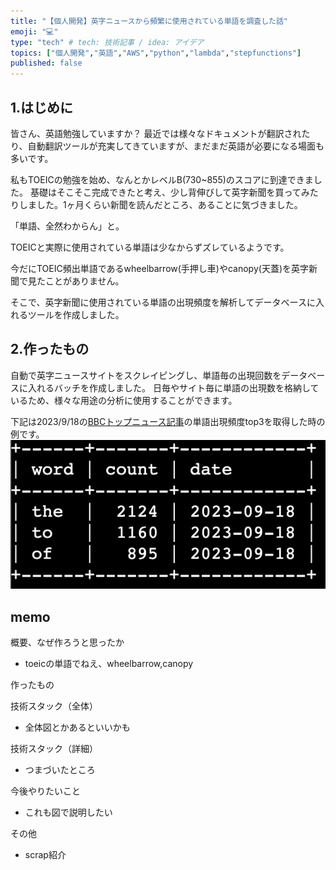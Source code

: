 ```yaml
---
title: "【個人開発】英字ニュースから頻繁に使用されている単語を調査した話"
emoji: "💻"
type: "tech" # tech: 技術記事 / idea: アイデア
topics: ["個人開発","英語","AWS","python","lambda","stepfunctions"]
published: false
---
```


## 1.はじめに
皆さん、英語勉強していますか？
最近では様々なドキュメントが翻訳されたり、自動翻訳ツールが充実してきていますが、まだまだ英語が必要になる場面も多いです。

私もTOEICの勉強を始め、なんとかレベルB(730~855)のスコアに到達できました。
基礎はそこそこ完成できたと考え、少し背伸びして英字新聞を買ってみたりしました。1ヶ月くらい新聞を読んだところ、あることに気づきました。

「単語、全然わからん」と。

TOEICと実際に使用されている単語は少なからずズレているようです。
<!-- TODO: ここいい単語にしたい -->
今だにTOEIC頻出単語であるwheelbarrow(手押し車)やcanopy(天蓋)を英字新聞で見たことがありません。


<!-- TODO:ここもう少し繋ぎたい -->
そこで、英字新聞に使用されている単語の出現頻度を解析してデータベースに入れるツールを作成しました。

## 2.作ったもの
自動で英字ニュースサイトをスクレイピングし、単語毎の出現回数をデータベースに入れるバッチを作成しました。
日毎やサイト毎に単語の出現数を格納しているため、様々な用途の分析に使用することができます。

下記は2023/9/18の[BBCトップニュース記事](https://feeds.bbci.co.uk/news/rss.xml)の単語出現頻度top3を取得した時の例です。
![DB](/images/english-frequency/1.png)



## memo
概要、なぜ作ろうと思ったか
  - toeicの単語でねえ、wheelbarrow,canopy

作ったもの

技術スタック（全体）
  - 全体図とかあるといいかも

技術スタック（詳細）
  - つまづいたところ

今後やりたいこと
  - これも図で説明したい

その他
  - scrap紹介

